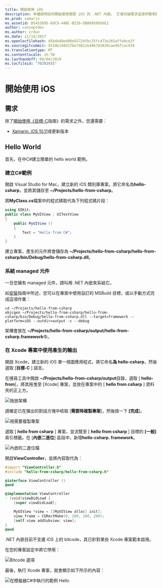 ```yaml
---
title: 開始使用 iOS
description: 本檔說明如何開始使用搭配 iOS 的 .NET 內嵌。 它會討論需求並提供範例應用程式，以示範如何系結 managed 元件，並使用 Xcode 專案中的輸出。
ms.prod: xamarin
ms.assetid: D5453695-69C9-44BC-B226-5B86950956E2
author: conceptdev
ms.author: crdun
ms.date: 11/14/2017
ms.openlocfilehash: d5bde89ed90e55724fbc25fc473e265affa9ce2f
ms.sourcegitcommit: 933de144d1fbe7d412e49b743839cae4bfcac439
ms.translationtype: MT
ms.contentlocale: zh-TW
ms.lasthandoff: 09/04/2019
ms.locfileid: "70292935"
---
```

# <a name="getting-started-with-ios"></a>開始使用 iOS

## <a name="requirements"></a>需求

除了[開始使用《目標-C](~/tools/dotnet-embedding/get-started/objective-c/index.md)指南》的需求之外，您還需要：

* [Xamarin. iOS 10.11](https://visualstudio.microsoft.com/xamarin/)或更新版本

## <a name="hello-world"></a>Hello World

首先，在中C#建立簡單的 hello world 範例。

### <a name="create-c-sample"></a>建立C#範例

開啟 Visual Studio for Mac，建立新的 iOS 類別庫專案，將它命名為**hello-csharp**，並將其儲存至 **~/Projects/hello-from-csharp**。

將**MyClass.cs**檔案中的程式碼取代為下列程式碼片段：

```csharp
using UIKit;
public class MyUIView : UITextView
{
    public MyUIView ()
    {
        Text = "Hello from C#";
    }
}
```

建立專案，產生的元件將會儲存為 **~/Projects/hello-from-csharp/hello-from-csharp/bin/Debug/hello-from-csharp.dll**。

### <a name="bind-the-managed-assembly"></a>系結 managed 元件

一旦您擁有 managed 元件，請叫用 .NET 內嵌來系結它。

如[安裝](~/tools/dotnet-embedding/get-started/install/install.md)指南中所述，您可以在專案中使用自訂的 MSBuild 目標，或以手動方式完成這項作業：

```shell
cd ~/Projects/hello-from-csharp
objcgen ~/Projects/hello-from-csharp/hello-from-csharp/bin/Debug/hello-from-csharp.dll --target=framework --platform=iOS --outdir=output -c --debug
```

架構會放在 **~/Projects/hello-from-csharp/output/hello-from-csharp.framework**中。

### <a name="use-the-generated-output-in-an-xcode-project"></a>在 Xcode 專案中使用產生的輸出

開啟 Xcode，建立新的 iOS 單一視圖應用程式，將它命名**為 hello-csharp**，然後選取 [**目標-C** ] 語言。

在搜尋工具中開啟 **~/Projects/hello-from-csharp/output**目錄，選取 [ **hello-from**]，將其拖曳至 [Xcode] 專案，並放在專案中的 [ **hello from csharp** ] 資料夾的正上方。

![拖放架構](ios-images/hello-from-csharp-ios-drag-drop-framework.png)

請確定已在彈出的對話方塊中核取 [**需要時複製專案**]，然後按一下 **[完成**]。

![視需要複製專案](ios-images/hello-from-csharp-ios-copy-items-if-needed.png)

選取 [ **hello from csharp** ] 專案，並流覽至 [ **hello from csharp** ] 目標的 **[一般]** 索引標籤。在 [**內嵌二進位**] 區段中，新增**hello-csharp. framework**。

![內嵌的二進位檔](ios-images/hello-from-csharp-ios-embedded-binaries.png)

開啟**ViewController**，並將內容取代為：

```objective-c
#import "ViewController.h"
#include "hello-from-csharp/hello-from-csharp.h"

@interface ViewController ()
@end

@implementation ViewController
- (void)viewDidLoad {
    [super viewDidLoad];

    MyUIView *view = [[MyUIView alloc] init];
    view.frame = CGRectMake(0, 200, 200, 200);
    [self.view addSubview: view];
}
@end
```

.NET 內嵌目前不支援 iOS 上的 bitcode，其已針對某些 Xcode 專案範本啟用。 

在您的專案設定中將它停用：

![Bitcode 選項](../../images/ios-bitcode-option.png)

最後，執行 Xcode 專案，就會顯示如下所示的內容：

![在模擬器C#中執行的範例 Hello](ios-images/hello-from-csharp-ios.png)
